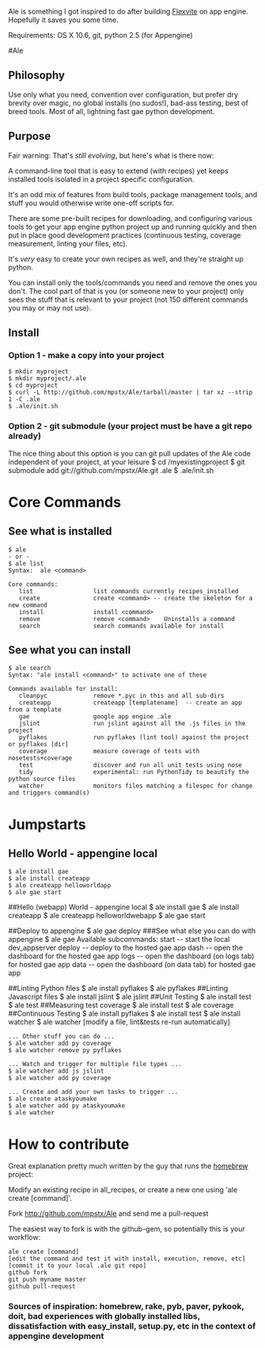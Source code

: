 Ale is something I got inspired to do after building [Flexvite](http://www.flexvite.com "Flexvite") on app engine.   Hopefully it saves you some time.

Requirements:  OS X 10.6, git, python 2.5 (for Appengine)

#Ale 
## Philosophy
Use only what you need, convention over configuration, but prefer dry brevity over magic, no global installs (no sudos!), bad-ass testing, best of breed tools.  Most of all, lightning fast gae python development.

## Purpose
Fair warning:  That's _still evolving_, but here's what is there now:

A command-line tool that is easy to extend (with recipes) yet keeps installed tools isolated in a project specific configuration.  

It's an odd mix of features from build tools, package management tools, and stuff you would otherwise write one-off scripts for.

There are some pre-built recipes for downloading, and configuring various tools to get your app engine python project up and 
running quickly and then put in place good development practices (continuous testing, coverage measurement, linting your files, etc).

It's _very_ easy to create your own recipes as well, and they're straight up python.

You can install only the tools/commands you need and remove the ones you don't.  The cool part of that is you 
(or someone new to your project) only sees the stuff that is relevant to your project (not 150 different commands 
you may or may not use).

## Install
### Option 1 - make a copy into your project
    $ mkdir myproject
    $ mkdir myproject/.ale
    $ cd myproject
    $ curl -L http://github.com/mpstx/Ale/tarball/master | tar xz --strip 1 -C .ale
    $ .ale/init.sh

### Option 2 - git submodule (your project must be have a git repo already)
The nice thing about this option is you can git pull updates of the Ale code independent of your project, at your leisure
    $ cd /myexistingproject
    $ git submodule add git://github.com/mpstx/Ale.git .ale
    $ .ale/init.sh
    
# Core Commands
## See what is installed
    $ ale
    - or - 
    $ ale list
    Syntax:  ale <command>

    Core commands:
       list                 list commands currently recipes_installed
       create               create <command> -- create the skeleton for a new command
       install              install <command>
       remove               remove <command>    Uninstalls a command
       search               search commands available for install
    
## See what you can install
    $ ale search
    Syntax: "ale install <command>" to activate one of these

    Commands available for install:
       cleanpyc             remove *.pyc in this and all sub-dirs
       createapp            createapp [templatename]  -- create an app from a template
       gae                  google app engine .ale
       jslint               run jslint against all the .js files in the project
       pyflakes             run pyflakes (lint tool) against the project or pyflakes [dir]
       coverage             measure coverage of tests with nosetests+coverage
       test                 discover and run all unit tests using nose
       tidy                 experimental: run PythonTidy to beautify the python source files
       watcher              monitors files matching a filespec for change and triggers command(s)
    
# Jumpstarts
## Hello World - appengine local
    $ ale install gae
    $ ale install createapp
    $ ale createapp helloworldapp
    $ ale gae start

##Hello (webapp) World - appengine local
    $ ale install gae
    $ ale install createapp
    $ ale createapp helloworldwebapp
    $ ale gae start
    
##Deploy to appengine
    $ ale gae deploy
###See what else you can do with appengine
    $ ale gae
        Available subcommands:
        start         -- start the local dev_appserver
        deploy        -- deploy to the hosted gae app
        dash          -- open the dashboard for the hosted gae app
        logs          -- open the dashboard (on logs tab) for hosted gae app
        data          -- open the dashboard (on data tab) for hosted gae app
    
##Linting Python files
    $ ale install pyflakes
    $ ale pyflakes
##Linting Javascript files
    $ ale install jslint
    $ ale jslint
##Unit Testing
    $ ale install test
    $ ale test
##Measuring test coverage
    $ ale install test
    $ ale coverage
##Continuous Testing
    $ ale install pyflakes
    $ ale install test
    $ ale install watcher
    $ ale watcher
    [modify a file, lint&tests re-run automatically]
    
    ... Other stuff you can do ...
    $ ale watcher add py coverage
    $ ale watcher remove py pyflakes
    
    ... Watch and trigger for multiple file types ...
    $ ale watcher add js jslint
    $ ale watcher add py coverage

    ... Create and add your own tasks to trigger ...
    $ ale create ataskyoumake
    $ ale watcher add py ataskyoumake
    $ ale watcher
    
# How to contribute
Great explanation pretty much written by the guy that runs the [homebrew](http://github.com/mxcl/homebrew "homebrew") project:
    
Modify an existing recipe in all_recipes, or create a new one using 'ale create [command]'.
    
Fork http://github.com/mpstx/Ale and send me a pull-request

The easiest way to fork is with the github-gem, so potentially this is your workflow:

    ale create [command]
    [edit the command and test it with install, execution, remove, etc]
    [commit it to your local .ale git repo]
    github fork
    git push myname master
    github pull-request

### Sources of inspiration: homebrew, rake, pyb, paver, pykook, doit, bad experiences with globally installed libs, dissatisfaction with easy_install, setup.py, etc in the context of appengine development